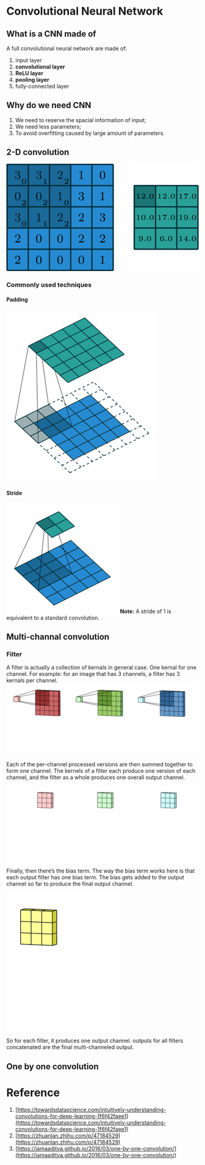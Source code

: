 # Convolutional Neural Network
## What is a CNN made of
A full convolutional neural network are made of:
1. input layer
2. **convolutional layer**
3. **ReLU layer**
4. **pooling layer**
5. fully-connected layer

## Why do we need CNN
1. We need to reserve the spacial information of input;
2. We need less parameters;
3. To avoid overfitting caused by large amount of parameters.

## 2-D convolution
![](https://raw.githubusercontent.com/SharynHu/picBed/master/FBEB8B9C-513C-42DD-BA14-3ADC1E4C4144.gif)

### Commonly used techniques
#### Padding
![](https://raw.githubusercontent.com/SharynHu/picBed/master/1_1okwhewf5KCtIPaFib4XaA.gif)
#### Stride
![](https://raw.githubusercontent.com/SharynHu/picBed/master/57EEC4CF-CCAE-474B-8227-7E6AB3D0E7F2.gif)
**Note:** A stride of 1 is equivalent to a standard convolution.


## Multi-channal convolution
### Filter
A filter is actually a collection of kernals in general case.
One kernal for one channel.
For example:
for an image that has 3 channels, a filter has 3 kernals per channel.
![](https://raw.githubusercontent.com/SharynHu/picBed/master/5D0EF5F7-4C9B-47B2-B142-268F211C69D6.gif)


Each of the per-channel processed versions are then summed together to form one channel. The kernels of a filter each produce one version of each channel, and the filter as a whole produces one overall output channel.

![](https://raw.githubusercontent.com/SharynHu/picBed/master/074409D9-2155-4EE6-8A59-912895C8D5CC.gif)

Finally, then there’s the bias term. The way the bias term works here is that each output filter has one bias term. The bias gets added to the output channel so far to produce the final output channel.

![](https://raw.githubusercontent.com/SharynHu/picBed/master/A46A9F9B-E39E-4827-9A86-ECED31387308.gif)

So for each filter, it produces one output channel. outputs for all filters concatenated are the final multi-channeled output.

## One by one convolution

# Reference
1. [https://towardsdatascience.com/intuitively-understanding-convolutions-for-deep-learning-1f6f42faee1](https://towardsdatascience.com/intuitively-understanding-convolutions-for-deep-learning-1f6f42faee1)
2. [https://zhuanlan.zhihu.com/p/47184529](https://zhuanlan.zhihu.com/p/47184529)
3. [https://iamaaditya.github.io/2016/03/one-by-one-convolution/](https://iamaaditya.github.io/2016/03/one-by-one-convolution/)
